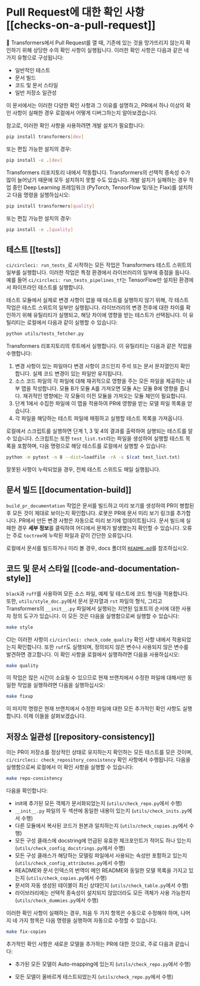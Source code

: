 <!---
Copyright 2020 The HuggingFace Team. All rights reserved.

Licensed under the Apache License, Version 2.0 (the "License");
you may not use this file except in compliance with the License.
You may obtain a copy of the License at

    http://www.apache.org/licenses/LICENSE-2.0

Unless required by applicable law or agreed to in writing, software
distributed under the License is distributed on an "AS IS" BASIS,
WITHOUT WARRANTIES OR CONDITIONS OF ANY KIND, either express or implied.
See the License for the specific language governing permissions and
limitations under the License.

⚠️ Note that this file is in Markdown but contain specific syntax for our doc-builder (similar to MDX) that may not be
rendered properly in your Markdown viewer.

-->
# Pull Request에 대한 확인 사항 [[checks-on-a-pull-request]]

🤗 Transformers에서 Pull Request를 열 때, 기존에 있는 것을 망가뜨리지 않는지 확인하기 위해 상당한 수의 확인 사항이 실행됩니다. 이러한 확인 사항은 다음과 같은 네 가지 유형으로 구성됩니다:
- 일반적인 테스트
- 문서 빌드
- 코드 및 문서 스타일
- 일반 저장소 일관성

이 문서에서는 이러한 다양한 확인 사항과 그 이유를 설명하고, PR에서 하나 이상의 확인 사항이 실패한 경우 로컬에서 어떻게 디버그하는지 알아보겠습니다.

참고로, 이러한 확인 사항을 사용하려면 개발 설치가 필요합니다:

```bash
pip install transformers[dev]
```

또는 편집 가능한 설치의 경우:

```bash
pip install -e .[dev]
```

Transformers 리포지토리 내에서 작동합니다. Transformers의 선택적 종속성 수가 많이 늘어났기 때문에 모두 설치하지 못할 수도 있습니다. 개발 설치가 실패하는 경우 작업 중인 Deep Learning 프레임워크 (PyTorch, TensorFlow 및/또는 Flax)를 설치하고 다음 명령을 실행하십시오:

```bash
pip install transformers[quality]
```

또는 편집 가능한 설치의 경우:

```bash
pip install -e .[quality]
```


## 테스트 [[tests]]

`ci/circleci: run_tests_`로 시작하는 모든 작업은 Transformers 테스트 스위트의 일부를 실행합니다. 이러한 작업은 특정 환경에서 라이브러리의 일부에 중점을 둡니다. 예를 들어 `ci/circleci: run_tests_pipelines_tf`는 TensorFlow만 설치된 환경에서 파이프라인 테스트를 실행합니다.

테스트 모듈에서 실제로 변경 사항이 없을 때 테스트를 실행하지 않기 위해, 각 테스트 작업은 테스트 스위트의 일부만 실행됩니다. 라이브러리의 변경 전후에 대한 차이를 확인하기 위해 유틸리티가 실행되고, 해당 차이에 영향을 받는 테스트가 선택됩니다. 이 유틸리티는 로컬에서 다음과 같이 실행할 수 있습니다:

```bash
python utils/tests_fetcher.py
```

Transformers 리포지토리의 루트에서 실행합니다. 이 유틸리티는 다음과 같은 작업을 수행합니다:

1. 변경 사항이 있는 파일마다 변경 사항이 코드인지 주석 또는 문서 문자열인지 확인합니다. 실제 코드 변경이 있는 파일만 유지됩니다.
2. 소스 코드 파일의 각 파일에 대해 재귀적으로 영향을 주는 모든 파일을 제공하는 내부 맵을 작성합니다. 모듈 B가 모듈 A를 가져오면 모듈 A는 모듈 B에 영향을 줍니다. 재귀적인 영향에는 각 모듈이 이전 모듈을 가져오는 모듈 체인이 필요합니다.
3. 단계 1에서 수집한 파일에 이 맵을 적용하여 PR에 영향을 받는 모델 파일 목록을 얻습니다.
4. 각 파일을 해당하는 테스트 파일에 매핑하고 실행할 테스트 목록을 가져옵니다.

로컬에서 스크립트를 실행하면 단계 1, 3 및 4의 결과를 출력하여 실행되는 테스트를 알 수 있습니다. 스크립트는 또한 `test_list.txt`라는 파일을 생성하여 실행할 테스트 목록을 포함하며, 다음 명령으로 해당 테스트를 로컬에서 실행할 수 있습니다:

```bash
python -m pytest -n 8 --dist=loadfile -rA -s $(cat test_list.txt)
```

잘못된 사항이 누락되었을 경우, 전체 테스트 스위트도 매일 실행됩니다.

## 문서 빌드 [[documentation-build]]

`build_pr_documentation` 작업은 문서를 빌드하고 미리 보기를 생성하여 PR이 병합된 후 모든 것이 제대로 보이는지 확인합니다. 로봇은 PR에 문서 미리 보기 링크를 추가합니다. PR에서 만든 변경 사항은 자동으로 미리 보기에 업데이트됩니다. 문서 빌드에 실패한 경우 **세부 정보**를 클릭하여 어디에서 문제가 발생했는지 확인할 수 있습니다. 오류는 주로 `toctree`에 누락된 파일과 같이 간단한 오류입니다.

로컬에서 문서를 빌드하거나 미리 볼 경우, docs 폴더의 [`README.md`](https://github.com/huggingface/transformers/tree/main/docs)를 참조하십시오.

## 코드 및 문서 스타일 [[code-and-documentation-style]]

`black`과 `ruff`를 사용하여 모든 소스 파일, 예제 및 테스트에 코드 형식을 적용합니다. 또한, `utils/style_doc.py`에서 문서 문자열과 `rst` 파일의 형식, 그리고 Transformers의 `__init__.py` 파일에서 실행되는 지연된 임포트의 순서에 대한 사용자 정의 도구가 있습니다. 이 모든 것은 다음을 실행함으로써 실행할 수 있습니다:

```bash
make style
```

CI는 이러한 사항이 `ci/circleci: check_code_quality` 확인 사항 내에서 적용되었는지 확인합니다. 또한 `ruff`도 실행되며, 정의되지 않은 변수나 사용되지 않은 변수를 발견하면 경고합니다. 이 확인 사항을 로컬에서 실행하려면 다음을 사용하십시오:

```bash
make quality
```

이 작업은 많은 시간이 소요될 수 있으므로 현재 브랜치에서 수정한 파일에 대해서만 동일한 작업을 실행하려면 다음을 실행하십시오:

```bash
make fixup
```

이 마지막 명령은 현재 브랜치에서 수정한 파일에 대한 모든 추가적인 확인 사항도 실행합니다. 이제 이들을 살펴보겠습니다.

## 저장소 일관성 [[repository-consistency]]

이는 PR이 저장소를 정상적인 상태로 유지하는지 확인하는 모든 테스트를 모은 것이며, `ci/circleci: check_repository_consistency` 확인 사항에서 수행됩니다. 다음을 실행함으로써 로컬에서 이 확인 사항을 실행할 수 있습니다:

```bash
make repo-consistency
```

다음을 확인합니다:

- init에 추가된 모든 객체가 문서화되었는지 (`utils/check_repo.py`에서 수행)
- `__init__.py` 파일의 두 섹션에 동일한 내용이 있는지 (`utils/check_inits.py`에서 수행)
- 다른 모듈에서 복사된 코드가 원본과 일치하는지 (`utils/check_copies.py`에서 수행)
- 모든 구성 클래스에 docstring에 언급된 유효한 체크포인트가 적어도 하나 있는지 (`utils/check_config_docstrings.py`에서 수행)
- 모든 구성 클래스가 해당하는 모델링 파일에서 사용되는 속성만 포함하고 있는지 (`utils/check_config_attributes.py`에서 수행)
- README와 문서 인덱스의 번역이 메인 README와 동일한 모델 목록을 가지고 있는지 (`utils/check_copies.py`에서 수행)
- 문서의 자동 생성된 테이블이 최신 상태인지 (`utils/check_table.py`에서 수행)
- 라이브러리에는 선택적 종속성이 설치되지 않았더라도 모든 객체가 사용 가능한지 (`utils/check_dummies.py`에서 수행)

이러한 확인 사항이 실패하는 경우, 처음 두 가지 항목은 수동으로 수정해야 하며, 나머지 네 가지 항목은 다음 명령을 실행하여 자동으로 수정할 수 있습니다.

```bash
make fix-copies
```

추가적인 확인 사항은 새로운 모델을 추가하는 PR에 대한 것으로, 주로 다음과 같습니다:

- 추가된 모든 모델이 Auto-mapping에 있는지 (`utils/check_repo.py`에서 수행)
<!-- TODO Sylvain, add a check that makes sure the common tests are implemented.-->
- 모든 모델이 올바르게 테스트되었는지 (`utils/check_repo.py`에서 수행)

<!-- TODO Sylvain, add the following
- 모든 모델이 메인 README, 주요 문서에 추가되었는지
- 사용된 모든 체크포인트가 실제로 Hub에 존재하는지

-->
